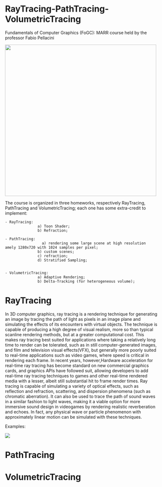 ﻿# RayTracing-PathTracing-VolumetricTracing

Fundamentals of Computer Graphics (FoGC): MARR course held by the professor Fabio Pellacini

<a href="https://www.dis.uniroma1.it/"><img src="http://www.dis.uniroma1.it/sites/default/files/marchio%20logo%20eng%20jpg.jpg" width="500"></a>

The course is organized in three homeworks, respectively RayTracing, PathTracing and VolumetricTracing; each one has some extra-credit to implement:

	- RayTracing:  	
				   a) Toon Shader;
				   b) Refraction;

	- PathTracing: 
			         a) rendering some large scene at high resolution amely 1280x720 with 1024 samples per pixel;
				   b) custom scenes;
				   c) refraction;
				   d) Stratified Sampling;


	- VolumetricTracing: 
				   a) Adaptive Rendering;
				   b) Delta-Tracking (for heterogeneous volume);



# RayTracing

In 3D computer graphics, ray tracing is a rendering technique for generating an image by tracing the path of light as pixels in an image plane and simulating the effects of its encounters with virtual objects. The technique is capable of producing a high degree of visual realism, more so than typical scanline rendering methods, but at a greater computational cost. This makes ray tracing best suited for applications where taking a relatively long time to render can be tolerated, such as in still computer-generated images, and film and television visual effects(VFX), but generally more poorly suited to real-time applications such as video games, where speed is critical in rendering each frame. In recent years, however,Hardware acceleration for real-time ray tracing has become standard on new commercial graphics cards, and graphics APIs have followed suit, allowing developers to add real-time ray tracing techniques to games and other real-time rendered media with a lesser, albeit still substantial hit to frame render times.
Ray tracing is capable of simulating a variety of optical effects, such as reflection and refraction, scattering, and dispersion phenomena (such as chromatic aberration). It can also be used to trace the path of sound waves in a similar fashion to light waves, making it a viable option for more immersive sound design in videogames by rendering realistic reverberation and echoes. In fact, any physical wave or particle phenomenon with approximately linear motion can be simulated with these techniques.

Examples:

<img src=”RayTracing/out/highres/11_bathroom1_1280_1024.jpg>




# PathTracing 

# VolumetricTracing

